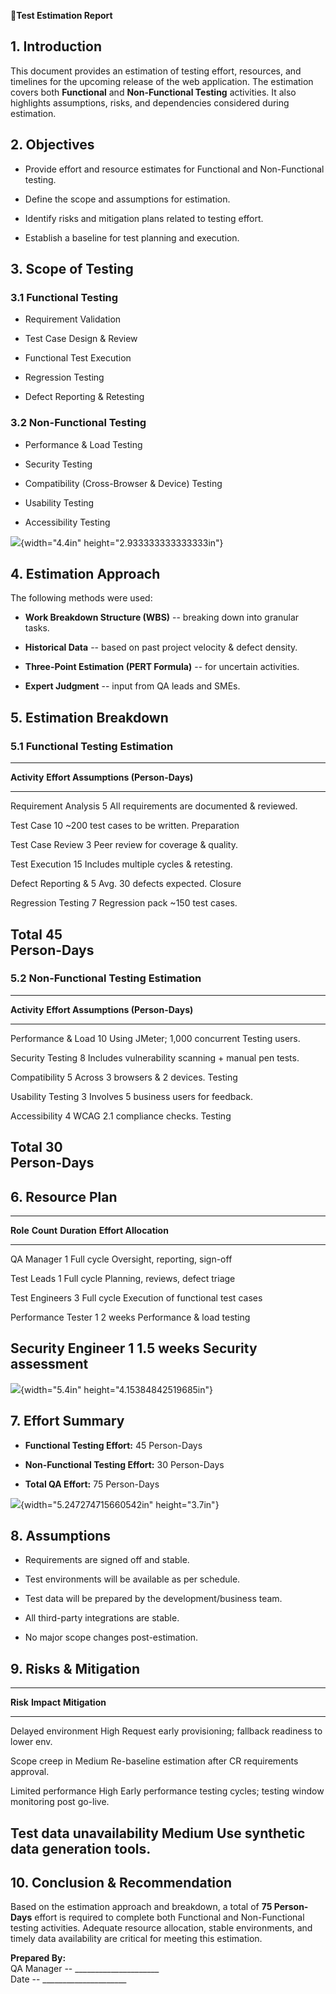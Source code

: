 **📝Test Estimation Report**

## **1. Introduction**

This document provides an estimation of testing effort, resources, and
timelines for the upcoming release of the web application. The
estimation covers both **Functional** and **Non-Functional Testing**
activities. It also highlights assumptions, risks, and dependencies
considered during estimation.

## **2. Objectives**

- Provide effort and resource estimates for Functional and
  Non-Functional testing.

- Define the scope and assumptions for estimation.

- Identify risks and mitigation plans related to testing effort.

- Establish a baseline for test planning and execution.

## **3. Scope of Testing**

### **3.1 Functional Testing**

- Requirement Validation

- Test Case Design & Review

- Functional Test Execution

- Regression Testing

- Defect Reporting & Retesting

### **3.2 Non-Functional Testing**

- Performance & Load Testing

- Security Testing

- Compatibility (Cross-Browser & Device) Testing

- Usability Testing

- Accessibility Testing

![](/media/image.png){width="4.4in" height="2.933333333333333in"}

## 

## **4. Estimation Approach**

The following methods were used:

- **Work Breakdown Structure (WBS)** -- breaking down into granular
  tasks.

- **Historical Data** -- based on past project velocity & defect
  density.

- **Three-Point Estimation (PERT Formula)** -- for uncertain activities.

- **Expert Judgment** -- input from QA leads and SMEs.

## **5. Estimation Breakdown**

### **5.1 Functional Testing Estimation**

  ------------------------------------------------------------------------
  **Activity**         **Effort          **Assumptions**
                       (Person-Days)**   
  -------------------- ----------------- ---------------------------------
  Requirement Analysis 5                 All requirements are documented &
                                         reviewed.

  Test Case            10                \~200 test cases to be written.
  Preparation                            

  Test Case Review     3                 Peer review for coverage &
                                         quality.

  Test Execution       15                Includes multiple cycles &
                                         retesting.

  Defect Reporting &   5                 Avg. 30 defects expected.
  Closure                                

  Regression Testing   7                 Regression pack \~150 test cases.

  **Total**            **45              
                       Person-Days**     
  ------------------------------------------------------------------------

### **5.2 Non-Functional Testing Estimation**

  --------------------------------------------------------------------------
  **Activity**         **Effort          **Assumptions**
                       (Person-Days)**   
  -------------------- ----------------- -----------------------------------
  Performance & Load   10                Using JMeter; 1,000 concurrent
  Testing                                users.

  Security Testing     8                 Includes vulnerability scanning +
                                         manual pen tests.

  Compatibility        5                 Across 3 browsers & 2 devices.
  Testing                                

  Usability Testing    3                 Involves 5 business users for
                                         feedback.

  Accessibility        4                 WCAG 2.1 compliance checks.
  Testing                                

  **Total**            **30              
                       Person-Days**     
  --------------------------------------------------------------------------

## **6. Resource Plan**

  ------------------------------------------------------------------------------
  **Role**            **Count**   **Duration**   **Effort Allocation**
  ------------------- ----------- -------------- -------------------------------
  QA Manager          1           Full cycle     Oversight, reporting, sign-off

  Test Leads          1           Full cycle     Planning, reviews, defect
                                                 triage

  Test Engineers      3           Full cycle     Execution of functional test
                                                 cases

  Performance Tester  1           2 weeks        Performance & load testing

  Security Engineer   1           1.5 weeks      Security assessment
  ------------------------------------------------------------------------------

![](/media/image2.png){width="5.4in" height="4.15384842519685in"}

## **7. Effort Summary**

- **Functional Testing Effort:** 45 Person-Days

- **Non-Functional Testing Effort:** 30 Person-Days

- **Total QA Effort:** 75 Person-Days

![](/media/image3.png){width="5.247274715660542in" height="3.7in"}

## **8. Assumptions**

- Requirements are signed off and stable.

- Test environments will be available as per schedule.

- Test data will be prepared by the development/business team.

- All third-party integrations are stable.

- No major scope changes post-estimation.

## **9. Risks & Mitigation**

  ----------------------------------------------------------------------------
  **Risk**                  **Impact**   **Mitigation**
  ------------------------- ------------ -------------------------------------
  Delayed environment       High         Request early provisioning; fallback
  readiness                              to lower env.

  Scope creep in            Medium       Re-baseline estimation after CR
  requirements                           approval.

  Limited performance       High         Early performance testing cycles;
  testing window                         monitoring post go-live.

  Test data unavailability  Medium       Use synthetic data generation tools.
  ----------------------------------------------------------------------------

## **10. Conclusion & Recommendation**

Based on the estimation approach and breakdown, a total of **75
Person-Days** effort is required to complete both Functional and
Non-Functional testing activities. Adequate resource allocation, stable
environments, and timely data availability are critical for meeting this
estimation.

**Prepared By:**\
QA Manager -- \_\_\_\_\_\_\_\_\_\_\_\_\_\_\_\_\_\_\_\_\_\
Date -- \_\_\_\_\_\_\_\_\_\_\_\_\_\_\_\_\_\_\_\_\_
